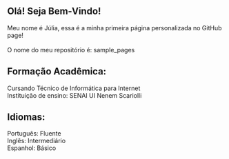 ## Olá! Seja Bem-Vindo!

Meu nome é Júlia, essa é a minha primeira página personalizada no GitHub page!          
<br>
O nome do meu repositório é: sample_pages

## Formação Acadêmica:
Cursando Técnico de Informática para Internet
<br>
Instituição de ensino: SENAI UI Nenem Scariolli

## Idiomas:
Português: Fluente
<br>
Inglês: Intermediário
<br>
Espanhol: Básico

